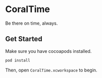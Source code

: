 # CoralTime

Be there on time, always.

## Get Started

Make sure you have cocoapods installed.  

```bash
pod install
```

Then, open `CoralTime.xcworkspace` to begin.  
